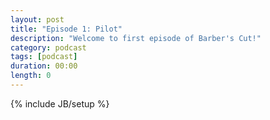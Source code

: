 ```yaml
---
layout: post
title: "Episode 1: Pilot"
description: "Welcome to first episode of Barber's Cut!"
category: podcast
tags: [podcast]
duration: 00:00
length: 0
---
```

{% include JB/setup %}
